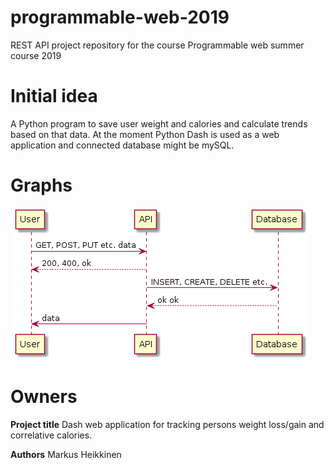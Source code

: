 # programmable-web-2019
REST API project repository for the course Programmable web summer course 2019

# Initial idea

A Python program to save user weight and calories and calculate trends based on that data.
At the moment Python Dash is used as a web application and connected database might be mySQL.

# Graphs
![alt text](/docs/initial_idea.png)

# Owners

**Project title**
Dash web application for tracking persons weight loss/gain and correlative calories.

**Authors**
Markus Heikkinen
